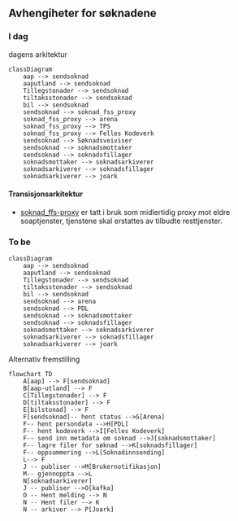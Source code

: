 ## Avhengiheter for søknadene

### I dag
dagens arkitektur
```mermaid
classDiagram
    aap --> sendsoknad
    aaputland --> sendsoknad
    Tillegstonader --> sendsoknad
    tiltaksstonader --> sendsoknad
    bil --> sendsoknad
    sendsoknad --> soknad_fss_proxy
    soknad_fss_proxy --> arena
    soknad_fss_proxy --> TPS
    soknad_fss_proxy --> Felles Kodeverk
    sendsoknad --> Søknadsveiviser
    sendsoknad --> soknadsmottaker
    sendsoknad --> soknadsfillager
    soknadsmottaker --> soknadsarkiverer
    soknadsarkiverer --> soknadsfillager
    soknadsarkiverer --> joark
```

#### Transisjonsarkitektur
- [soknad_ffs-proxy](https://github.com/navikt/soknad-fss-proxy) er tatt i bruk som midlertidig proxy mot eldre soaptjenster, tjenstene skal erstattes av tilbudte resttjenster.

### To be
```mermaid
classDiagram
    aap --> sendsoknad
    aaputland --> sendsoknad
    Tillegstonader --> sendsoknad
    tiltaksstonader --> sendsoknad
    bil --> sendsoknad
    sendsoknad --> arena
    sendsoknad --> PDL
    sendsoknad --> soknadsmottaker
    sendsoknad --> soknadsfillager
    soknadsmottaker --> soknadsarkiverer
    soknadsarkiverer --> soknadsfillager
    soknadsarkiverer --> joark
```
Alternativ fremstilling
```mermaid
flowchart TD
    A[aap] --> F[sendsoknad]
    B[aap-utland] --> F
    C[Tillegstonader] --> F
    D[tiltaksstonader] --> F
    E[bilstonad] --> F
    F[sendsoknad]-- hent status -->G[Arena]
    F-- hent persondata -->H[PDL]
    F-- hent kodeverk -->I[Felles Kodeverk]
    F-- send inn metadata om soknad -->J[soknadsmottaker]
    F-- lagre filer for søknad -->K[soknadsfillager]
    F-- oppsummering -->L[Soknadinnsending]
    L--> F
    J -- publiser -->M[Brukernotifikasjon]
    M-- gjennoppta -->L
    N[soknadsarkiverer]
    J -- publiser -->O[kafka]
    O -- Hent melding --> N
    N -- Hent filer --> K 
    N -- arkiver --> P[Joark]
```
